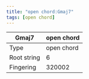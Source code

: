 ```yaml
---
title: "open chord:Gmaj7"
tags: [open chord]
---
```


|Gmaj7|open chord|
|---|---|
|Type|open chord|
|Root string|6|
|Fingering|320002|

